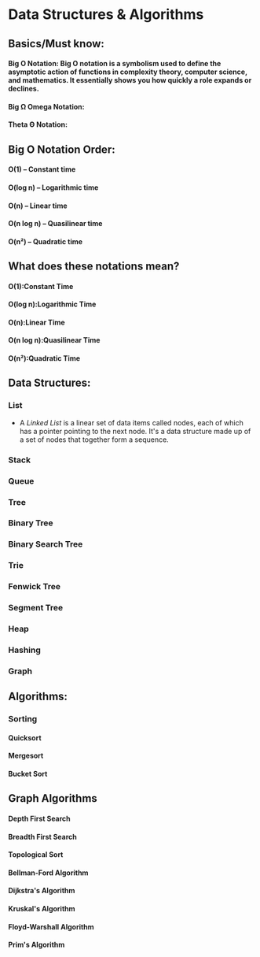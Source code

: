 # Data Structures & Algorithms

## Basics/Must know:

#### Big O Notation: Big O notation is a symbolism used to define the asymptotic action of functions in complexity theory, computer science, and mathematics. It essentially shows you how quickly a role expands or declines.

#### Big Ω Omega Notation:

#### Theta Θ Notation:

## Big O Notation Order:
#### O(1) – Constant time
#### O(log n) – Logarithmic time
#### O(n) – Linear time
#### O(n log n) – Quasilinear time
#### O(n²) – Quadratic time

## What does these notations mean?

#### O(1):Constant Time

#### O(log n):Logarithmic Time

#### O(n):Linear Time

#### O(n log n):Quasilinear Time

#### O(n²):Quadratic Time

## Data Structures:

### List
* A *Linked List* is a linear set of data items called nodes, each of which has a pointer pointing to the next node. It's a data structure made up of a set of nodes that together form a sequence.

### Stack

### Queue

### Tree

### Binary Tree

### Binary Search Tree

### Trie

### Fenwick Tree

### Segment Tree

### Heap

### Hashing

### Graph

## Algorithms:

### Sorting

#### Quicksort

#### Mergesort

#### Bucket Sort

## Graph Algorithms

#### Depth First Search

#### Breadth First Search

#### Topological Sort

#### Bellman-Ford Algorithm

#### Dijkstra's Algorithm

#### Kruskal's Algorithm

#### Floyd-Warshall Algorithm

#### Prim's Algorithm
